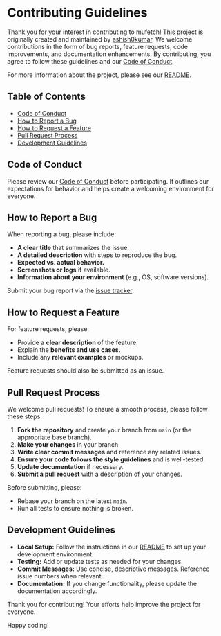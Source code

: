 # Contributing Guidelines

Thank you for your interest in contributing to mufetch! This project is originally created and maintained by [ashish0kumar](https://github.com/ashish0kumar/mufetch). We welcome contributions in the form of bug reports, feature requests, code improvements, and documentation enhancements. By contributing, you agree to follow these guidelines and our [Code of Conduct](CODE_OF_CONDUCT.md).

For more information about the project, please see our [README](README.md).

## Table of Contents
- [Code of Conduct](#code-of-conduct)
- [How to Report a Bug](#how-to-report-a-bug)
- [How to Request a Feature](#how-to-request-a-feature)
- [Pull Request Process](#pull-request-process)
- [Development Guidelines](#development-guidelines)

## Code of Conduct
Please review our [Code of Conduct](CODE_OF_CONDUCT.md) before participating. It outlines our expectations for behavior and helps create a welcoming environment for everyone.

## How to Report a Bug
When reporting a bug, please include:
- **A clear title** that summarizes the issue.
- **A detailed description** with steps to reproduce the bug.
- **Expected vs. actual behavior.**
- **Screenshots or logs** if available.
- **Information about your environment** (e.g., OS, software versions).

Submit your bug report via the [issue tracker](https://github.com/ashish0kumar/mufetch/issues).

## How to Request a Feature
For feature requests, please:
- Provide a **clear description** of the feature.
- Explain the **benefits and use cases.**
- Include any **relevant examples** or mockups.

Feature requests should also be submitted as an issue.

## Pull Request Process
We welcome pull requests! To ensure a smooth process, please follow these steps:
1. **Fork the repository** and create your branch from `main` (or the appropriate base branch).
2. **Make your changes** in your branch.
3. **Write clear commit messages** and reference any related issues.
4. **Ensure your code follows the style guidelines** and is well-tested.
5. **Update documentation** if necessary.
6. **Submit a pull request** with a description of your changes.

Before submitting, please:
- Rebase your branch on the latest `main`.
- Run all tests to ensure nothing is broken.

## Development Guidelines
- **Local Setup:** Follow the instructions in our [README](README.md) to set up your development environment.
- **Testing:** Add or update tests as needed for your changes.
- **Commit Messages:** Use concise, descriptive messages. Reference issue numbers when relevant.
- **Documentation:** If you change functionality, please update the documentation accordingly.

Thank you for contributing! Your efforts help improve the project for everyone.

Happy coding!
